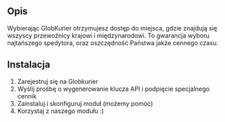## Opis

Wybierając GlobKurier otrzymujesz dostęp do miejsca, gdzie znajdują się wszyscy przewoźnicy krajowi i międzynarodowi. To gwarancja wyboru najtańszego spedytora, oraz oszczędność Państwa jakże cennego czasu. 

## Instalacja

1. Zarejestruj się na Globkurier
2. Wyślij prośbę o wygenerowanie klucza API i podpięcie specjalnego cennik
3. Zainstaluj i skonfiguruj moduł (możemy pomóc)
4. Korzystaj z naszego modułu :)